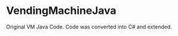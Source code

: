 VendingMachineJava
==================

Original VM Java Code. Code was converted into C# and extended.
